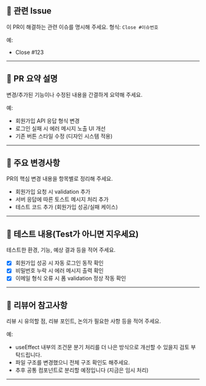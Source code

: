 ## 🔗 관련 Issue

이 PR이 해결하는 관련 이슈를 명시해 주세요.
형식: `Close #이슈번호`

예:

- Close #123

---

## 📌 PR 요약 설명

변경/추가된 기능이나 수정된 내용을 간결하게 요약해 주세요.

예:

- 회원가입 API 응답 형식 변경
- 로그인 실패 시 에러 메시지 노출 UI 개선
- 기존 버튼 스타일 수정 (디자인 시스템 적용)

---

## 🧩 주요 변경사항

PR의 핵심 변경 내용을 항목별로 정리해 주세요.

- 회원가입 요청 시 validation 추가
- 서버 응답에 따른 토스트 메시지 처리 추가
- 테스트 코드 추가 (회원가입 성공/실패 케이스)

---

## 🧪 테스트 내용(Test가 아니면 지우세요)

테스트한 환경, 기능, 예상 결과 등을 적어 주세요.

- [x] 회원가입 성공 시 자동 로그인 동작 확인
- [x] 비밀번호 누락 시 에러 메시지 출력 확인
- [x] 이메일 형식 오류 시 폼 validation 정상 작동 확인

---

## 👀 리뷰어 참고사항

리뷰 시 유의할 점, 리뷰 포인트, 논의가 필요한 사항 등을 적어 주세요.

예:

- useEffect 내부의 조건문 분기 처리를 더 나은 방식으로 개선할 수 있을지 검토 부탁드립니다.
- 파일 구조를 변경했으니 전체 구조 확인도 해주세요.
- 추후 공통 컴포넌트로 분리할 예정입니다 (지금은 임시 처리)

---

